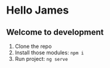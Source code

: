 # Hello James
## Welcome to development 

1. Clone the repo
2. Install those modules: `npm i`
3. Run project: `ng serve`
